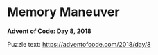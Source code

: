 # Memory Maneuver

**Advent of Code: Day 8, 2018**

Puzzle text: https://adventofcode.com/2018/day/8
